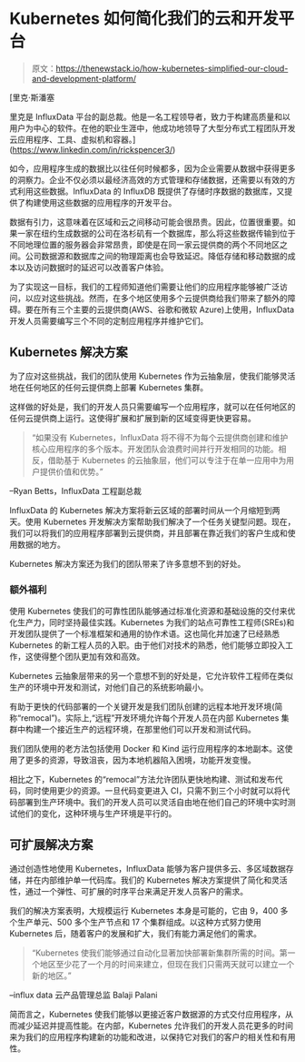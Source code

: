 # Kubernetes 如何简化我们的云和开发平台

> 原文：<https://thenewstack.io/how-kubernetes-simplified-our-cloud-and-development-platform/>

[](https://www.linkedin.com/in/rickspencer3/)

 [里克·斯潘塞

里克是 InfluxData 平台的副总裁。他是一名工程领导者，致力于构建高质量和以用户为中心的软件。在他的职业生涯中，他成功地领导了大型分布式工程团队开发云应用程序、工具、虚拟机和容器。](https://www.linkedin.com/in/rickspencer3/) [](https://www.linkedin.com/in/rickspencer3/)

如今，应用程序生成的数据比以往任何时候都多，因为企业需要从数据中获得更多的洞察力。企业不仅必须以最经济高效的方式管理和存储数据，还需要以有效的方式利用这些数据。InfluxData 的 InfluxDB 既提供了存储时序数据的数据库，又提供了构建使用这些数据的应用程序的开发平台。

数据有引力，这意味着在区域和云之间移动可能会很昂贵。因此，位置很重要。如果一家在纽约生成数据的公司在洛杉矶有一个数据库，那么将这些数据传输到位于不同地理位置的服务器会非常昂贵，即使是在同一家云提供商的两个不同地区之间。公司数据源和数据库之间的物理距离也会导致延迟。降低存储和移动数据的成本以及访问数据时的延迟可以改善客户体验。

为了实现这一目标，我们的工程师知道他们需要让他们的应用程序能够被广泛访问，以应对这些挑战。然而，在多个地区使用多个云提供商给我们带来了额外的障碍。要在所有三个主要的云提供商(AWS、谷歌和微软 Azure)上使用，InfluxData 开发人员需要编写三个不同的定制应用程序并维护它们。

## Kubernetes 解决方案

为了应对这些挑战，我们的团队使用 Kubernetes 作为云抽象层，使我们能够灵活地在任何地区的任何云提供商上部署 Kubernetes 集群。

这样做的好处是，我们的开发人员只需要编写一个应用程序，就可以在任何地区的任何云提供商上运行。这使得扩展和扩展到新的区域变得更快更容易。

> “如果没有 Kubernetes，InfluxData 将不得不为每个云提供商创建和维护核心应用程序的多个版本。开发团队会浪费时间并行开发相同的功能。相反，借助基于 Kubernetes 的云抽象层，他们可以专注于在单一应用中为用户提供价值和优势。”

–Ryan Betts，InfluxData 工程副总裁

InfluxData 的 Kubernetes 解决方案将新云区域的部署时间从一个月缩短到两天。使用 Kubernetes 开发解决方案帮助我们解决了一个任务关键型问题。现在，我们可以将我们的应用程序部署到云提供商，并且部署在靠近我们的客户生成和使用数据的地方。

Kubernetes 解决方案还为我们的团队带来了许多意想不到的好处。

### **额外福利**

使用 Kubernetes 使我们的可靠性团队能够通过标准化资源和基础设施的交付来优化生产力，同时坚持最佳实践。Kubernetes 为我们的站点可靠性工程师(SREs)和开发团队提供了一个标准框架和通用的协作术语。这也简化并加速了已经熟悉 Kubernetes 的新工程人员的入职。由于他们对技术的熟悉，他们能够立即投入工作，这使得整个团队更加有效和高效。

Kubernetes 云抽象层带来的另一个意想不到的好处是，它允许软件工程师在类似生产的环境中开发和测试，对他们自己的系统影响最小。

有助于更快的代码部署的一个关键开发是我们团队创建的远程本地开发环境(简称“remocal”)。实际上,“远程”开发环境允许每个开发人员在内部 Kubernetes 集群中构建一个接近生产的远程环境，在那里他们可以开发和测试代码。

我们团队使用的老方法包括使用 Docker 和 Kind 运行应用程序的本地副本。这使用了更多的资源，导致沮丧，因为本地机器陷入困境，功能开发变慢。

相比之下，Kubernetes 的“remocal”方法允许团队更快地构建、测试和发布代码，同时使用更少的资源。一旦代码变更进入 CI，只需不到三个小时就可以将代码部署到生产环境中。我们的开发人员可以灵活自由地在他们自己的环境中实时测试他们的变化，这种环境与生产环境是平行的。

## 可扩展解决方案

通过创造性地使用 Kubernetes，InfluxData 能够为客户提供多云、多区域数据存储，并在内部维护单一代码库。我们的 Kubernetes 解决方案提供了简化和灵活性，通过一个弹性、可扩展的时序平台来满足开发人员客户的需求。

我们的解决方案表明，大规模运行 Kubernetes 本身是可能的，它由 9，400 多个生产单元、500 多个生产节点和 17 个集群组成。以这种方式努力使用 Kubernetes 后，随着客户的发展和扩大，我们有能力满足他们的需求。

> “Kubernetes 使我们能够通过自动化显著加快部署新集群所需的时间。第一个地区至少花了一个月的时间来建立，但现在我们只需两天就可以建立一个新的地区。”

–influx data 云产品管理总监 Balaji Palani

简而言之，Kubernetes 使我们能够以更接近客户数据源的方式交付应用程序，从而减少延迟并提高性能。在内部，Kubernetes 允许我们的开发人员花更多的时间来为我们的应用程序构建新的功能和改进，以保持它对我们的客户的相关性和有用性。

<svg xmlns:xlink="http://www.w3.org/1999/xlink" viewBox="0 0 68 31" version="1.1"><title>Group</title> <desc>Created with Sketch.</desc></svg>